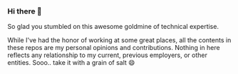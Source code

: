 ### Hi there 👋

So glad you stumbled on this awesome goldmine of technical expertise.

While I've had the honor of working at some great places, all the contents in these repos are my personal opinions and contributions. Nothing in here reflects any relationship to my current, previous employers, or other entities. Sooo.. take it with a grain of salt 😄 



<!--
**cgrant/cgrant** is a ✨ _special_ ✨ repository because its `README.md` (this file) appears on your GitHub profile.

Here are some ideas to get you started:

- 🔭 I’m currently working on ...
- 🌱 I’m currently learning ...
- 👯 I’m looking to collaborate on ...
- 🤔 I’m looking for help with ...
- 💬 Ask me about ...
- 📫 How to reach me: ...
- 😄 Pronouns: ...
- ⚡ Fun fact: ...
-->
